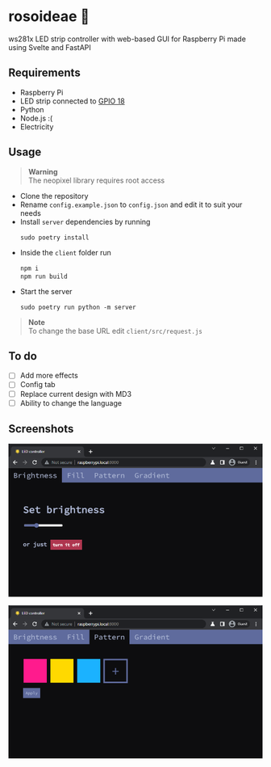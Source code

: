 # rosoideae 🌹

ws281x LED strip controller with web-based GUI for Raspberry Pi made using Svelte and FastAPI

## Requirements

- Raspberry Pi
- LED strip connected to [GPIO 18](https://pinout.xyz/)
- Python
- Node.js :(
- Electricity

## Usage

> **Warning**  
> The neopixel library requires root access

- Clone the repository
- Rename `config.example.json` to `config.json` and edit it to suit your needs
- Install `server` dependencies by running
  ```
  sudo poetry install
  ```
- Inside the `client` folder run
  ```
  npm i
  npm run build
  ```
- Start the server
  ```
  sudo poetry run python -m server
  ```

> **Note**  
> To change the base URL edit `client/src/request.js`

## To do

- [ ] Add more effects
- [ ] Config tab
- [ ] Replace current design with MD3
- [ ] Ability to change the language

## Screenshots

![](/images/1.png)

![](/images/2.png)
